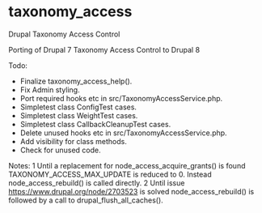 # taxonomy_access
Drupal Taxonomy Access Control

Porting of Drupal 7 Taxonomy Access Control to Drupal 8

Todo:
- Finalize taxonomy_access_help().
- Fix Admin styling.
- Port required hooks etc in src/TaxonomyAccessService.php.
- Simpletest class ConfigTest cases.
- Simpletest class WeightTest cases.
- Simpletest class CallbackCleanupTest cases.
- Delete unused hooks etc in src/TaxonomyAccessService.php.
- Add visibility for class methods.
- Check for unused code.

Notes:
1 Until a replacement for node_access_acquire_grants() is found 
  TAXONOMY_ACCESS_MAX_UPDATE is reduced to 0.
  Instead node_access_rebuild() is called directly.
2 Until issue https://www.drupal.org/node/2703523 is solved
  node_access_rebuild() is followed by a call to drupal_flush_all_caches().
